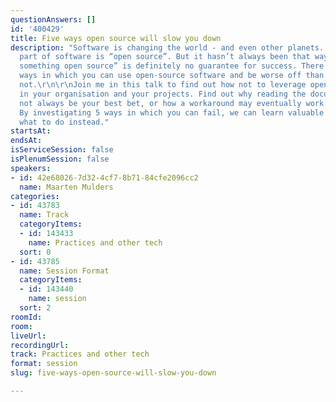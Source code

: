 ```yaml
---
questionAnswers: []
id: '400429'
title: Five ways open source will slow you down
description: "Software is changing the world - and even other planets. An ever-growing
  part of software is “open source”. But it hasn’t always been that way! And “doing
  something open source” is definitely no guarantee for success. There are numerous
  ways in which you can use open-source software and be worse off than if you did
  not.\r\n\r\nJoin me in this talk to find out how not to leverage open-source software
  in your organisation and your projects. Find out why reading the documentation may
  not always be your best bet, or how a workaround may eventually work against you.
  By investigating 5 ways in which you can fail, we can learn valuable lessons on
  what to do instead."
startsAt: 
endsAt: 
isServiceSession: false
isPlenumSession: false
speakers:
- id: 42e68026-7d32-4cf7-8b71-84cfe2096cc2
  name: Maarten Mulders
categories:
- id: 43783
  name: Track
  categoryItems:
  - id: 143433
    name: Practices and other tech
  sort: 0
- id: 43785
  name: Session Format
  categoryItems:
  - id: 143440
    name: session
  sort: 2
roomId: 
room: 
liveUrl: 
recordingUrl: 
track: Practices and other tech
format: session
slug: five-ways-open-source-will-slow-you-down

---
```


